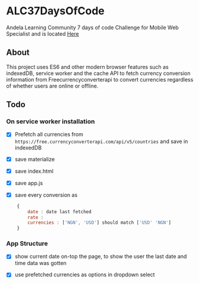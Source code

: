 # ALC37DaysOfCode
Andela Learning Community 7 days of code Challenge for Mobile Web Specialist and is located [Here](https://bestbrain10.github.io/ALC37DaysOfCode)



## About

This project uses ES6 and other modern browser features such as indexedDB, service worker and the cache API to fetch currency conversion information from Freecurrencyconverterapi to convert currencies regardless of whether users are online or offline.





## Todo

### On service worker installation

- [x] Prefetch all currencies from `https://free.currencyconverterapi.com/api/v5/countries` and save in indexedDB

- [x] save materialize

- [x] save index.html

- [x] save app.js

- [x] save every conversion as

```js
    {
        date : date last fetched
        rate : 
        currencies : ['NGN', 'USD'] should match ['USD' 'NGN']
    }
```


### App Structure

- [x] show current date on-top the page, to show the user the last date and time data was gotten

- [x] use prefetched currencies as options in dropdown select